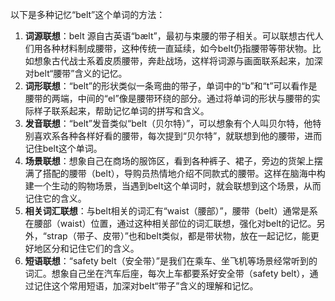 以下是多种记忆“belt”这个单词的方法：
1. **词源联想**：belt 源自古英语“bælt”，最初与束腰的带子相关。可以联想古代人们用各种材料制成腰带，这种传统一直延续，如今belt仍指腰带等带状物。比如想象古代战士系着皮质腰带，奔赴战场，这样将词源与画面联系起来，加深对belt“腰带”含义的记忆。
2. **词形联想**：“belt”的形状类似一条弯曲的带子，单词中的“b”和“t”可以看作是腰带的两端，中间的“el”像是腰带环绕的部分。通过将单词的形状与腰带的实际样子联系起来，帮助记忆单词的拼写和含义。
3. **发音联想**：“belt”发音类似“belt（贝尔特）”，可以想象有个人叫贝尔特，他特别喜欢系各种各样好看的腰带，每次提到“贝尔特”，就联想到他的腰带，进而记住belt这个单词。
4. **场景联想**：想象自己在商场的服饰区，看到各种裤子、裙子，旁边的货架上摆满了搭配的腰带（belt），导购员热情地介绍不同款式的腰带。这样在脑海中构建一个生动的购物场景，当遇到belt这个单词时，就会联想到这个场景，从而记住它的含义。
5. **相关词汇联想**：与belt相关的词汇有“waist（腰部）”，腰带（belt）通常是系在腰部（waist）位置，通过这种相关部位的词汇联想，强化对belt的记忆。另外，“strap（带子、皮带）”也和belt类似，都是带状物，放在一起记忆，能更好地区分和记住它们的含义。
6. **短语联想**：“safety belt（安全带）”是我们在乘车、坐飞机等场景经常听到的词汇。想象自己坐在汽车后座，每次上车都要系好安全带（safety belt），通过记住这个常用短语，加深对belt“带子”含义的理解和记忆。 